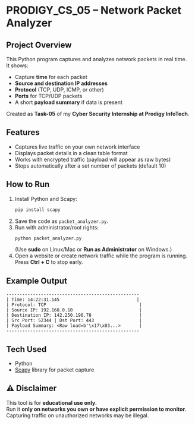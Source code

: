 # PRODIGY_CS_05 – Network Packet Analyzer

## Project Overview
This Python program captures and analyzes network packets in real time.  
It shows:
- Capture **time** for each packet  
- **Source and destination IP addresses**  
- **Protocol** (TCP, UDP, ICMP, or other)  
- **Ports** for TCP/UDP packets  
- A short **payload summary** if data is present  

Created as **Task-05** of my **Cyber Security Internship at Prodigy InfoTech**.

## Features
- Captures live traffic on your own network interface  
- Displays packet details in a clean table format  
- Works with encrypted traffic (payload will appear as raw bytes)  
- Stops automatically after a set number of packets (default 10)

## How to Run
1. Install Python and Scapy:
   ```bash
   pip install scapy
   ```
2. Save the code as `packet_analyzer.py`.
3. Run with administrator/root rights:
   ```bash
   python packet_analyzer.py
   ```
   (Use **sudo** on Linux/Mac or **Run as Administrator** on Windows.)
4. Open a website or create network traffic while the program is running.  
   Press **Ctrl + C** to stop early.

## Example Output
```
--------------------------------------------------
| Time: 14:22:31.145                             |
| Protocol: TCP                                   |
| Source IP: 192.168.0.10                         |
| Destination IP: 142.250.190.78                  |
| Src Port: 52344 | Dst Port: 443                 |
| Payload Summary: <Raw load=b'\x17\x03...>       |
--------------------------------------------------
```

## Tech Used
- Python  
- [Scapy](https://scapy.net/) library for packet capture

## ⚠️ Disclaimer
This tool is for **educational use only**.  
Run it **only on networks you own or have explicit permission to monitor**.  
Capturing traffic on unauthorized networks may be illegal.
